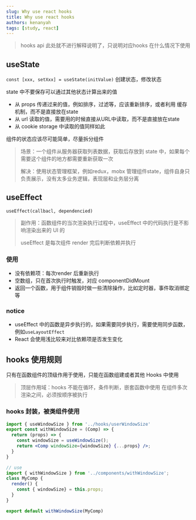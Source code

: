 ```yaml
---
slug: Why use react hooks
title: Why use react hooks
authors: kenanyah
tags: [study, react]
---
```


> hooks api 此处就不进行解释说明了，只说明对应hooks 在什么情况下使用

## useState

`const [xxx, setXxx] = useState(initValue)` 创建状态，修改状态

state 中不要保存可以通过其他状态计算出来的值

+ 从 props 传递过来的值，例如排序，过滤等，应该重新排序，或者利用 缓存机制，而不是直接放在state
+ 从 url 读取的值，需要用的时候直接从URL中读取，而不是直接放在state
+ 从 cookie storage 中读取的值同样如此

组件的状态应该尽可能简单，尽量拆分组件
> 场景：一个组件从服务器获取列表数据，获取后存放到 state 中，如果每个需要这个组件的地方都需要重新获取一次
>
> 解决：使用状态管理框架，例如redux，mobx 管理组件state，组件自身只负责展示，没有太多业务逻辑，表现层和业务层分离

## useEffect

`useEffect(callbacl, dependencied)`

> 副作用：函数组件的当次渲染执行过程中，useEffect 中的代码执行是不影响渲染出来的 UI 的
>
> useEffect 是每次组件 render 完后判断依赖并执行

### 使用

+ 没有依赖项：每次render 后重新执行
+ 空数组，只在首次执行时触发，对应 componentDidMount
+ 返回一个函数，用于组件销毁时做一些清除操作，比如定时器，事件取消绑定等

### notice

+ useEffect 中的函数是异步执行的，如果需要同步执行，需要使用同步函数，例如`useLayoutEffect`
+ React 会使用浅比较来对比依赖项是否发生变化

## hooks 使用规则

只有在函数组件的顶级作用于使用，只能在函数组建或者其他 Hooks 中使用
> 顶层作用域：hooks 不能在循环，条件判断，嵌套函数中使用
> 在组件多次渲染之间，必须按顺序被执行

### hooks 封装，被类组件使用

```jsx
import { useWindowSize } from '../hooks/userWindowSize'
export const withWindowSize = (Comp) => {
  return (props) => {
    const windowSize = useWindowSize();
    return <Comp windowSize={windowSize} {...props} />;
  }
}

// use
import { withWindowSize } from '../components/withWindowSize';
class MyComp {
  render() {
    const { windowSize} = this.props;
  }
}

export default withWindowSize(MyComp)
```
